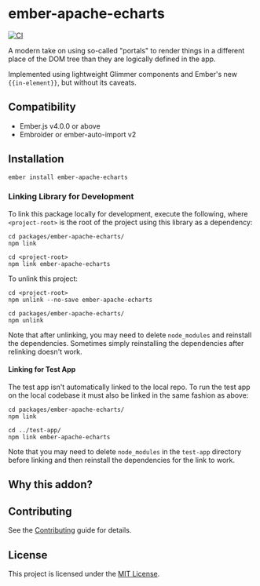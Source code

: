 ember-apache-echarts
==============================================================================

[![CI](https://github.com/crunchybananas/ember-apache-echarts/actions/workflows/ci.yml/badge.svg)](https://github.com/crunchybananas/ember-apache-echarts/actions/workflows/ci.yml)

A modern take on using so-called "portals" to render things in a
different place of the DOM tree than they are logically defined in the app.

Implemented using lightweight Glimmer components and Ember's new `{{in-element}}`,
but without its caveats.


Compatibility
------------------------------------------------------------------------------

* Ember.js v4.0.0 or above
* Embroider or ember-auto-import v2


Installation
------------------------------------------------------------------------------

```
ember install ember-apache-echarts
```

### Linking Library for Development

To link this package locally for development, execute the following, where
`<project-root>` is the root of the project using this library as a dependency:

```
cd packages/ember-apache-echarts/
npm link

cd <project-root>
npm link ember-apache-echarts
```

To unlink this project:

```
cd <project-root>
npm unlink --no-save ember-apache-echarts

cd packages/ember-apache-echarts/
npm unlink

```

Note that after unlinking, you may need to delete `node_modules` and reinstall
the dependencies. Sometimes simply reinstalling the dependencies after relinking
doesn't work.

#### Linking for Test App

The test app isn't automatically linked to the local repo. To run the test app
on the local codebase it must also be linked in the same fashion as above:

```
cd packages/ember-apache-echarts/
npm link

cd ../test-app/
npm link ember-apache-echarts
```

Note that you may need to delete `node_modules` in the `test-app` directory
before linking and then reinstall the dependencies for the link to work.


Why this addon?
------------------------------------------------------------------------------



Contributing
------------------------------------------------------------------------------

See the [Contributing](CONTRIBUTING.md) guide for details.


License
------------------------------------------------------------------------------

This project is licensed under the [MIT License](LICENSE.md).
